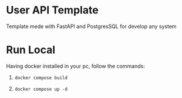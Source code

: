 # User API Template

Template mede with FastAPI and PostgresSQL for develop any system

# Run Local

Having docker installed in your pc, follow the commands:

1. `docker compose build`

2. `docker compose up -d`